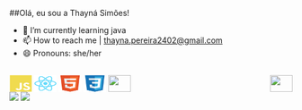 ##Olá, eu sou a Thayná Simões!

- 🌱 I’m currently learning java
- 📫 How to reach me | thayna.pereira2402@gmail.com
- 😄 Pronouns: she/her

<div style="display: inline_block"><br>
  <img align="center"  height="30" width="40" src="https://raw.githubusercontent.com/devicons/devicon/master/icons/javascript/javascript-plain.svg">
  <img align="center"  height="30" width="40" src="https://raw.githubusercontent.com/devicons/devicon/master/icons/react/react-original.svg">
  <img align="center"  height="30" width="40" src="https://raw.githubusercontent.com/devicons/devicon/master/icons/html5/html5-original.svg">
  <img align="center"  height="30" width="40" src="https://raw.githubusercontent.com/devicons/devicon/master/icons/css3/css3-original.svg">
  <img align="center"  height="30" width="40" src="[https://raw.githubusercontent.com/devicons/devicon/master/icons/css3/css3-original.svg](https://devicon.dev/)">
  <img align="right"  height="30" width="40" src="https://imgur.com/a/zhc4wzo">

</div>

<div> <a href = "https://is.gd/2vMu59"><img src="https://img.shields.io/badge/-Gmail-%23333?style=for-the-badge&logo=gmail&logoColor=white" target="_blank"></a>
  <a href="https://www.linkedin.com/in/rafaella-ballerini-45875016a" target="_blank"><img src="https://img.shields.io/badge/-LinkedIn-%230077B5?style=for-the-badge&logo=linkedin&logoColor=white" target="_blank"></a> 
  
</div>
